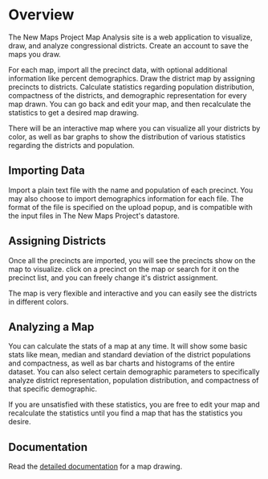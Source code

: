 # Overview

The New Maps Project Map Analysis site is a web application to visualize, draw, and analyze congressional districts. Create an account to save the maps you draw. 

For each map, import all the precinct data, with optional additional information like percent demographics. Draw the district map by assigning precincts to districts. Calculate statistics regarding population distribution, compactness of the districts, and demographic representation for every map drawn. You can go back and edit your map, and then recalculate the statistics to get a desired map drawing.

There will be an interactive map where you can visualize all your districts by color, as well as bar graphs to show the distribution of various statistics regarding the districts and population.

## Importing Data

Import a plain text file with the name and population of each precinct. You may also choose to import demographics information for each file. The format of the file is specified on the upload popup, and is compatible with the input files in The New Maps Project's datastore.

## Assigning Districts

Once all the precincts are imported, you will see the precincts show on the map to visualize. click on a precinct on the map or search for it on the precinct list, and you can freely change it's district assignment. 

The map is very flexible and interactive and you can easily see the districts in different colors.

## Analyzing a Map

You can calculate the stats of a map at any time. It will show some basic stats like mean, median and standard deviation of the district populations and compactness, as well as bar charts and histograms of the entire dataset. You can also select certain demographic parameters to specifically analyze district representation, population distribution, and compactness of that specific demographic. 

If you are unsatisfied with these statistics, you are free to edit your map and recalculate the statistics until you find a map that has the statistics you desire.

## Documentation

Read the [detailed documentation](/documentation/maps) for a map drawing.